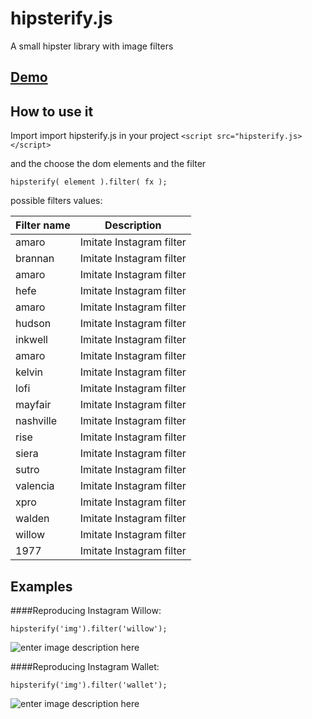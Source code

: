 # hipsterify.js
A small hipster library with image filters

[Demo](http://codepen.io/AvraamMavridis/pen/RWdoxw?editors=100)
---------------------------------------------------------------

## How to use it
Import import hipsterify.js in your project
`<script src="hipsterify.js></script>`

and the choose the dom elements and the filter

`hipsterify( element ).filter( fx );`

possible filters values:
    
| Filter name  | Description |
| ------------- | ------------- |
| amaro  | Imitate Instagram filter |
| brannan  | Imitate Instagram filter  |
| amaro  | Imitate Instagram filter |
| hefe  | Imitate Instagram filter  |
| amaro  | Imitate Instagram filter |
| hudson  | Imitate Instagram filter  |
| inkwell  | Imitate Instagram filter  |
| amaro  | Imitate Instagram filter |
| kelvin  | Imitate Instagram filter  |
| lofi  | Imitate Instagram filter  |
| mayfair  | Imitate Instagram filter  |
| nashville  | Imitate Instagram filter  |
| rise  | Imitate Instagram filter  |
| siera  | Imitate Instagram filter  |
| sutro  | Imitate Instagram filter  |
| valencia  | Imitate Instagram filter  |
| xpro  | Imitate Instagram filter  |
| walden  | Imitate Instagram filter  |
| willow  | Imitate Instagram filter  |
| 1977  | Imitate Instagram filter  |


## Examples ##

####Reproducing Instagram Willow:

    hipsterify('img').filter('willow');

![enter image description here](http://oi64.tinypic.com/2eakmrk.jpg)


####Reproducing Instagram Wallet:

    hipsterify('img').filter('wallet');

![enter image description here](http://oi64.tinypic.com/2d2dj44.jpg)

